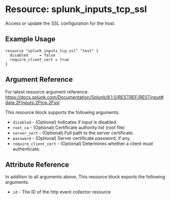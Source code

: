 # Resource: splunk_inputs_tcp_ssl
Access or update the SSL configuration for the host.

## Example Usage
```
resource "splunk_inputs_tcp_ssl" "test" {
  disabled     = false
  require_client_cert = true
}
```

## Argument Reference
For latest resource argument reference: https://docs.splunk.com/Documentation/Splunk/8.1.0/RESTREF/RESTinput#data.2Finputs.2Ftcp.2Fssl

This resource block supports the following arguments:
* `disabled` - (Optional) Indicates if input is disabled.
* `root_ca` - (Optional) Certificate authority list (root file)
* `server_cert` - (Optional) Full path to the server certificate.
* `password` - (Optional) Server certificate password, if any.
* `require_client_cert` - (Optional) Determines whether a client must authenticate.

## Attribute Reference
In addition to all arguments above, This resource block exports the following arguments:

* `id` - The ID of the http event collector resource
